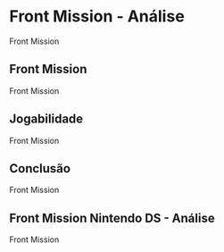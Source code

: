 ---
---

# Front Mission - Análise

Front Mission

## Front Mission

Front Mission

## Jogabilidade

Front Mission

## Conclusão

Front Mission

## Front Mission Nintendo DS - Análise

Front Mission

